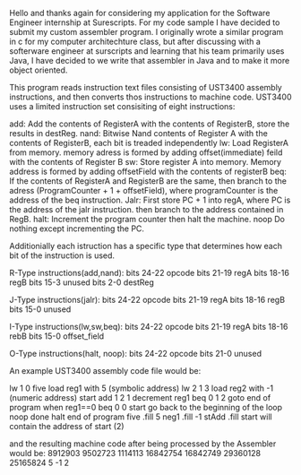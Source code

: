 Hello and thanks again for considering my application for the Software Engineer internship at Surescripts.
For my code sample I have decided to submit my custom assembler program. I originally wrote a similar program in c
for my computer architechture class, but after discussing with a softerware engineer at surscripts and learning
that his team primarily uses Java, I have decided to we write that assembler in Java and to make it more object oriented.

This program reads instruction text files consisting of UST3400 assembly instructions, and then converts thos instructions to machine code. UST3400 uses a limited instruction set consisiting of eight instructions:

add: Add the contents of RegisterA with the contents of RegisterB, store the results in destReg.
nand: Bitwise Nand contents of Register A with the contents of RegisterB, each bit is treaded independently
lw: Load RegisterA from memory. memory adress is formed by adding offset(immediate) feild with the contents of Register B
sw: Store register A into memory. Memory address is formed by adding offsetField with the contents of registerB
beq: If the contents of RegisterA and RegisterB are the same, then branch to the adress (ProgramCounter + 1 + offsetField), where programCounter is the address of the beq instruction.
Jalr: First store PC + 1 into regA, where PC is the address of the jalr instruction. then branch to the address contained in RegB.
halt: Increment the program counter then halt the machine.
noop Do nothing except incrementing the PC.

Additionially each istruction has a specific type that determines how each bit of the instruction is used.

R-Type instructions(add,nand):
bits 24-22 opcode
bits 21-19 regA
bits 18-16 regB
bits 15-3  unused
bits 2-0   destReg

J-Type instructions(jalr):
bits 24-22 opcode
bits 21-19 regA
bits 18-16 regB
bits 15-0 unused

I-Type instructions(lw,sw,beq):
bits 24-22 opcode
bits 21-19 regA
bits 18-16 rebB
bits 15-0  offset_field

O-Type instructions(halt, noop):
bits 24-22 opcode
bits 21-0  unused


An example UST3400 assembly code file would be:

lw 1 0 five load reg1 with 5 (symbolic address)
lw 2 1 3 load reg2 with -1 (numeric address)
start   add 1 2 1 decrement reg1
	beq 0 1 2 goto end of program when reg1==0
	beq 0 0 start go back to the beginning of the loop
	noop
done    halt end of program
five    .fill 5
neg1    .fill -1
stAdd   .fill start will contain the address of start (2)

and the resulting machine code after being processed by the Assembler would be:
8912903
9502723
1114113
16842754
16842749
29360128
25165824
5
-1
2
